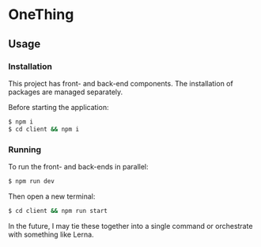 # OneThing

## Usage

### Installation
This project has front- and back-end components. The installation of packages are managed separately.

Before starting the application:
```sh
$ npm i
$ cd client && npm i
```

### Running
To run the front- and back-ends in parallel:
```sh
$ npm run dev
```
Then open a new terminal:
```sh
$ cd client && npm run start
```

In the future, I may tie these together into a single command or orchestrate with something like Lerna.
